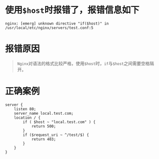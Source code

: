 # 使用`$host`时报错了，报错信息如下
```
nginx: [emerg] unknown directive "if($host)" in /usr/local/etc/nginx/servers/test.conf:5
```

# 报错原因
> `Nginx`对语法的格式比较严格，使用`$host`时，`if`与`$host`之间需要空格隔开。

# 正确案例
```
server {
    listen 80;
    server_name local.test.com;
    location / {
        if ( $host ~ "local.test.com" ) {
            return 500;
        }
        if ($request_uri ~ ^/test/$) {
            return 403;
        }
    }
}
```
